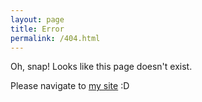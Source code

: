 ```yaml
---
layout: page
title: Error
permalink: /404.html
---
```


Oh, snap! Looks like this page doesn't exist.

Please navigate to [my site](http://liqingyao.com) :D

